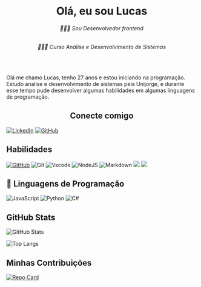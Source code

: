 <h1 align="center" > Olá, eu sou Lucas </h1>
<h6 align="center" > 👨🏻‍💻 Sou Desenvolvedor frontend </h6>
<h6 align="center" > 👨🏻‍🎓 Curso Análise e Desenvolvimento de Sistemas </h6>
<br>
<!--<p> <img src="https://img.shields.io/badge/JavaScript-F7DF1E?style=for-the-badge&logo=javascript&logoColor=black"> <img src="https://img.shields.io/badge/HTML5-E34F26?style=for-the-badge&logo=html5&logoColor=white"> <img src="https://img.shields.io/badge/CSS3-1572B6?style=for-the-badge&logo=css3&logoColor=white"> <img src="https://img.shields.io/badge/Node.js-43853D?style=for-the-badge&logo=node.js&logoColor=white"> <img src="https://img.shields.io/badge/Linux-FCC624?style=for-the-badge&logo=linux&logoColor=black"> <img src="https://img.shields.io/badge/GIT-E44C30?style=for-the-badge&logo=git&logoColor=white"> </p>--!>

Olá me chamo Lucas, tenho 27 anos e estou iniciando na programação. Estudo analise e desenvolvimento de sistemas pela Unijorge, e durante esse tempo pude desenvolver algumas habilidades em algumas linguagens de programação.
<h2 align="center"> Conecte comigo </h2>

[![LinkedIn](https://img.shields.io/badge/LinkedIn-7700ff?style=for-the-badge&logo=linkedin&logoColor=)](https://www.linkedin.com/in/lucas-sa-melo/) 
[![GitHub](https://img.shields.io/badge/GitHub-100000?style=for-the-badge&logo=github&logoColor=white)](https://github.com/lucasl9)


## Habilidades
 [![GitHub](https://img.shields.io/badge/GitHub-100000?style=for-the-badge&logo=github&logoColor=white)](https://github.com/lucasl9)
 ![Git](https://img.shields.io/badge/GIT-E44C30?style=for-the-badge&logo=git&logoColor=white)
![Vscode](https://img.shields.io/badge/Vscode-007ACC?style=for-the-badge&logo=visual-studio-code&logoColor=white)
![NodeJS](https://img.shields.io/badge/node.js-6DA55F?style=for-the-badge&logo=node.js&logoColor=white)
![Markdown](https://img.shields.io/badge/Markdown-000?style=for-the-badge&logo=markdown)
<img src="https://img.shields.io/badge/HTML5-E34F26?style=for-the-badge&logo=html5&logoColor=white">
<img src="https://img.shields.io/badge/CSS3-1572B6?style=for-the-badge&logo=css3&logoColor=white">

## 🎯 Linguagens de Programação
![JavaScript](https://img.shields.io/badge/JavaScript-F7DF1E?style=for-the-badge&logo=javascript&logoColor=black)
![Python](https://img.shields.io/badge/python-3670A0?style=for-the-badge&logo=python&logoColor=ffdd54)
![C#](https://img.shields.io/badge/C%23-239120?style=for-the-badge&logo=c-sharp&logoColor=white)


## GitHub Stats 
![GitHub Stats](https://github-readme-stats.vercel.app/api?username=lucasl9&theme=transparent&bg_color=000&border_color=7700ff&show_icons=true&icon_color=7700ff&title_color=7700ff&text_color=b97cff&hide_title=true&hide=stars)

![Top Langs](https://github-readme-stats-git-masterrstaa-rickstaa.vercel.app/api/top-langs/?username=lucasl9&bg_color=000&border_color=7700ff&title_color=7700ff&text_color=b97cff&hide_title=&)
## Minhas Contribuições 
[![Repo Card](https://github-readme-stats.vercel.app/api/pin/?username=lucasl9&repo=dio-lab-open-source&bg_color=000&border_color=7700ff&show_icons=true&icon_color=7700ff&title_color=7700ff&text_color=b97cff)](https://github.com/lucasl9/https://github.com/lucasl9/dio-lab-open-source)
